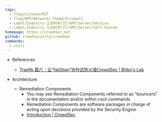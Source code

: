 ```yaml
---
tags:
  - flag/License/MIT
  - flag/APP/Network/_Theme/Firewall
  - Label/Industry-工业科学/IT/APP/Server/Service
  - Label/Industry-工业科学/IT/APP/Server/Self-hosted
homepage: https://crowdsec.net
github: crowdsecurity/crowdsec
commands:
  - cscli
---
```


- References
    - [Traefik 篇六：云“fail2ban”协作式防火墙CrowdSec | Biliko's Lab](https://biliko.net/article/traefik-part6)

- Architecture
    - Remediation Components
        - You may see Remediation Components referred to as "bouncers" in the documentation and/or within cscli commands
        - Remediation Components are software packages in charge of acting upon decisions provided by the Security Engine
        - [Introduction | CrowdSec](https://docs.crowdsec.net/u/bouncers/intro/)
